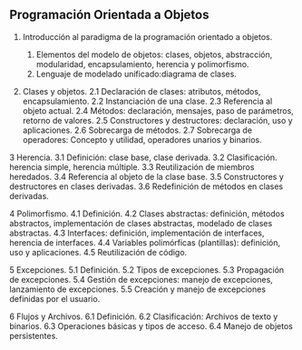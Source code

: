 
## Programación Orientada a Objetos

1. Introducción al paradigma de la programación orientado a objetos.
    1. Elementos del modelo de objetos: clases, objetos, abstracción, modularidad, encapsulamiento, herencia y polimorfismo.
    2. Lenguaje de modelado unificado:diagrama de clases.

2. Clases y objetos. 
    2.1 Declaración de clases: atributos, métodos, encapsulamiento.
    2.2 Instanciación de una clase.
    2.3 Referencia al objeto actual.
    2.4 Métodos: declaración, mensajes, paso de parámetros, retorno de valores.
    2.5 Constructores y destructores: declaración, uso y aplicaciones.
    2.6 Sobrecarga de métodos.
    2.7 Sobrecarga de operadores: Concepto y utilidad, operadores unarios y binarios.

3 Herencia. 
    3.1 Definición: clase base, clase derivada.
    3.2 Clasificación. herencia simple, herencia múltiple.
    3.3 Reutilización de miembros heredados.
    3.4 Referencia al objeto de la clase base.
    3.5 Constructores y destructores en clases derivadas.
    3.6 Redefinición de métodos en clases derivadas.

4 Polimorfismo. 
    4.1 Definición.
    4.2 Clases abstractas: definición, métodos abstractos, implementación de clases abstractas, modelado de clases abstractas.
    4.3 Interfaces: definición, implementación de interfaces, herencia de interfaces.
    4.4 Variables polimórficas (plantillas): definición, uso y aplicaciones.
    4.5 Reutilización de código.

5 Excepciones. 
    5.1 Definición.
    5.2 Tipos de excepciones.
    5.3 Propagación de excepciones.
    5.4 Gestión de excepciones: manejo de excepciones, lanzamiento de excepciones.
    5.5 Creación y manejo de excepciones definidas por el usuario.

6 Flujos y Archivos. 
    6.1 Definición.
    6.2 Clasificación: Archivos de texto y binarios.
    6.3 Operaciones básicas y tipos de acceso.
    6.4 Manejo de objetos persistentes.